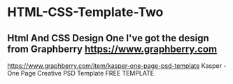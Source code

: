 # HTML-CSS-Template-Two
Html And CSS Design One
I've got the design from Graphberry https://www.graphberry.com
---------------------------------------------------------------
https://www.graphberry.com/item/kasper-one-page-psd-template
Kasper - One Page Creative PSD Template
FREE TEMPLATE
